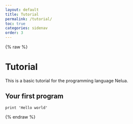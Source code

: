 ```yaml
---
layout: default
title: Tutorial
permalink: /tutorial/
toc: true
categories: sidenav
order: 3
---
```


{% raw %}

# Tutorial

This is a basic tutorial for the programming language Nelua.

## Your first program

```
print 'Hello world'
```

{% endraw %}
